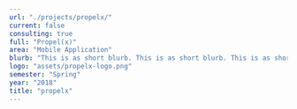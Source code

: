 ```yaml
---
url: "./projects/propelx/"
current: false
consulting: true
full: "Propel(x)"
area: "Mobile Application"
blurb: "This is as short blurb. This is as short blurb. This is as short blurb. This is as short blurb. This is as short blurb"
logo: "assets/propelx-logo.png"
semester: "Spring"
year: "2018"
title: "propelx"
---
```


